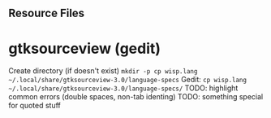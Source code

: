 Resource Files
--------------

gtksourceview (gedit)
=====

Create directory (if doesn't exist) `mkdir -p cp wisp.lang ~/.local/share/gtksourceview-3.0/language-specs`
Gedit: `cp wisp.lang ~/.local/share/gtksourceview-3.0/language-specs/`
TODO: highlight common errors (double spaces, non-tab identing)
TODO: something special for quoted stuff
